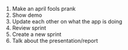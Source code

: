 1. Make an april fools prank
2. Show demo
3. Update each other on what the app is doing 
4. Review sprint
5. Create a new sprint
6. Talk about the presentation/report